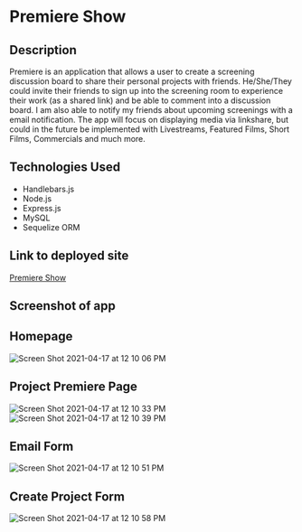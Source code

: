 # Premiere Show

## Description 
Premiere is an application that allows a user to create a screening discussion board to share their personal projects with friends. He/She/They could invite their friends to sign up into the screening room to experience their work (as a shared link) and be able to comment into a discussion board. I am also able to notify my friends about upcoming screenings with a email notification. The app will focus on displaying media via linkshare, but could in the future be implemented with Livestreams, Featured Films, Short Films, Commercials and much more.

## Technologies Used
- Handlebars.js
- Node.js
- Express.js
- MySQL
- Sequelize ORM

## Link to deployed site
[Premiere Show](https://hidden-reaches-62484.herokuapp.com/)

## Screenshot of app

## Homepage
![Screen Shot 2021-04-17 at 12 10 06 PM](https://user-images.githubusercontent.com/70343136/115121336-d47fc500-9f77-11eb-9398-ac7e871ee14c.png)

## Project Premiere Page
![Screen Shot 2021-04-17 at 12 10 33 PM](https://user-images.githubusercontent.com/70343136/115121337-d5185b80-9f77-11eb-9de8-9800702a706c.png)
![Screen Shot 2021-04-17 at 12 10 39 PM](https://user-images.githubusercontent.com/70343136/115121339-d6498880-9f77-11eb-8033-0b07251c3aef.png)

## Email Form
![Screen Shot 2021-04-17 at 12 10 51 PM](https://user-images.githubusercontent.com/70343136/115121340-d6e21f00-9f77-11eb-8e8c-d5ec6fce61ba.png)

## Create Project Form
![Screen Shot 2021-04-17 at 12 10 58 PM](https://user-images.githubusercontent.com/70343136/115121341-d6e21f00-9f77-11eb-9363-4067d6d0e0fe.png)
